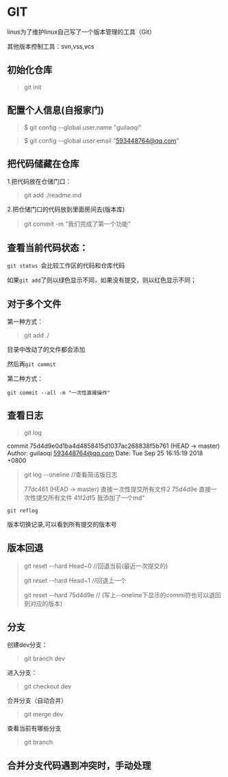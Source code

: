 # GIT

linus为了维护linux自己写了一个版本管理的工具（Git）

其他版本控制工具：svn,vss,vcs 

## 初始化仓库

> git init

## 配置个人信息(自报家门)

> $ git config --global user.name "guilaoqi"

> $ git config --global user.email "593448764@qq.com"

## 把代码储藏在仓库

1.把代码放在仓储门口：

> git add ./readme.md

2.把仓储门口的代码放到里面房间去(版本库)

> git commit -m "我们完成了第一个功能"

## 查看当前代码状态：

`git status `会比较工作区的代码和仓库代码

如果`git add`了则以绿色显示不同，如果没有提交，则以红色显示不同；

## 对于多个文件

第一种方式：

> git add ./

目录中改动了的文件都会添加

然后再`git commit`

第二种方式：

`git commit --all -m "一次性直接操作"`

## 查看日志

> git log

commit 75d4d9e0d1ba4d4858415d1037ac268838f5b761 (HEAD -> master)
Author: guilaoqi <593448764@qq.com>
Date:   Tue Sep 25 16:15:19 2018 +0800

> git log --oneline   //查看简洁版日志
>
> 77dc461 (HEAD -> master) 直接一次性提交所有文件2
> 75d4d9e 直接一次性提交所有文件
> 41f2df5 我添加了一个md“

`git reflog`

版本切换记录,可以看到所有提交的版本号

## 版本回退

> git reset --hard  Head~0 //回退当前(最近一次提交的)
>
> git reset --hard  Head~1 //回退上一个
>
> git reset --hard  75d4d9e // (写上--oneline下显示的commi符也可以退回到对应的版本)

## 分支

创建dev分支：

> git branch dev

进入分支：

> git checkout dev

合并分支（自动合并）

> git merge dev

查看当前有哪些分支

> git branch

## 合并分支代码遇到冲突时，手动处理

